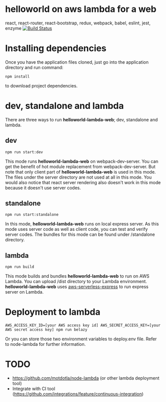 # helloworld on aws lambda for a web

react, react-router, react-bootstrap, redux, webpack, babel, eslint, jest, enzyme
[![Build Status](https://travis-ci.org/bett-io/redux-lambda-boilerplate.svg?branch=master)](https://travis-ci.org/bett-io/redux-lambda-boilerplate)

# Installing dependencies
Once you have the application files cloned, just go into the application directory and run command:
```
npm install
```
to download project dependencies.

# dev, standalone and lambda
There are three ways to run **helloworld-lambda-web**; dev, standalone and lambda.

## dev
```
npm run start:dev
```

This mode runs **helloworld-lambda-web** on webpack-dev-server. You can get the benefit of hot module replacement from webpack-dev-server. But note that only client part of **helloworld-lambda-web** is used in this mode. The files under the server directory are not used at all in this mode. You would also notice that react server rendering also doesn't work in this mode because it doesn't use server codes.

## standalone
```
npm run start:standalone
```

In this mode, **helloworld-lambda-web** runs on local express server. As this mode uses server code as well as client code, you can test and verify server codes. The bundles for this mode can be found under /standalone directory.

## lambda
```
npm run build
```

This mode builds and bundles **helloworld-lambda-web** to run on AWS Lambda. You can upload /dist directory to your Lambda environment. **helloworld-lambda-web** uses [aws-serverless-express](https://github.com/awslabs/aws-serverless-express) to run express server on Lambda.

# Deployment to lambda
```
AWS_ACCESS_KEY_ID=[your AWS access key id] AWS_SECRET_ACCESS_KEY=[your AWS secret access key] npm run belazy
```

Or you can store those two environment variables to deploy.env file. Refer to node-lambda for further information.

# TODO
- https://github.com/motdotla/node-lambda (or other lambda deployment tool)
- Integrate with CI tool (https://github.com/integrations/feature/continuous-integration)
